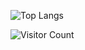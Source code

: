 ![Top Langs](https://github-readme-stats-pi-eight-12.vercel.app/api/top-langs/?username=Santiago0212004&exclude_repo=github-readme-stats&langs_count=8)

![Visitor Count](https://profile-counter.glitch.me/{Santiago0212004}/count.svg)

<!--
**Santiago0212004/Santiago0212004** is a ✨ _special_ ✨ repository because its `README.md` (this file) appears on your GitHub profile.

Here are some ideas to get you started:

- 🔭 I’m currently working on ... 
- 🌱 I’m currently learning ...
- 👯 I’m looking to collaborate on ...
- 🤔 I’m looking for help with ...
- 💬 Ask me about ...
- 📫 How to reach me: ...
- 😄 Pronouns: ...
- ⚡ Fun fact: ...
-->
